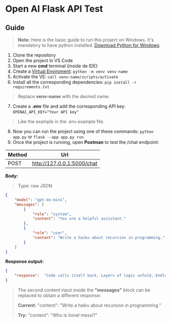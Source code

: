 # Open AI Flask API Test

## Guide

> **Note:** Here is the basic guide to run this project on Windows. It's mandatory to have python installed.
> [Download Python for Windows](https://www.python.org/downloads/).

 1. Clone the repository
 2. Open the project in VS Code
 3. Start a new **cmd** terminal (inside de IDE)
 4. Create a [Virtual Enviroment](https://docs.python.org/3/library/venv.html): `python -m venv venv-name`
 5. Activate the VE: `call venv-name/scripts/activate`
 6. Install all the corresponding dependencies: `pip install -r requirements.txt`
> Replace **venv-name** with the desired name.
 7. Create a **.env** file and add the corresponding API key: `OPENAI_API_KEY="Your API key"`
 >Like the example in the .env.example file.
 8. Now you can run the project using one of these commands: 
 `python app.py` or `flask --app app.py run`
 9. Once the project is running, open **Postman** to test the /chat endpoint:

| Method | Url |
|--|--|
| POST | http://127.0.0.1:5000/chat  |

**Body:**

> Type: raw JSON

```json
{
    "model": "gpt-4o-mini",
    "messages": [
        {
            "role": "system",
            "content": "You are a helpful assistant."
        },
        {
            "role": "user",
            "content": "Write a haiku about recursion in programming."
        }
    ]
}
```
**Response output:**
```json
{
    "response":  "Code calls itself back, Layers of logic unfold, Endless paths converge."
}
```
> The second content input inside the **"messages"** block can be replaced to obtain a different response:
> 
> **Current:** "content": "Write a haiku about recursion in programming."
> 
> **Try:**  "content": "Who is lionel messi?"

